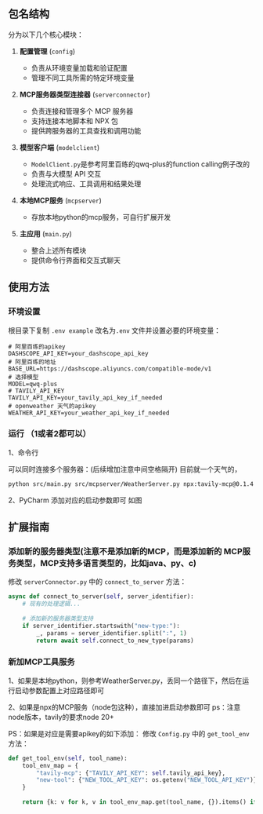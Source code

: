 [//]: # (# 模块化 MCP 客户端)

[//]: # ()
[//]: # (这是一个模块化、可扩展的 MCP &#40;Model Control Protocol&#41; 客户端实现，用于连接大模型 API 和多个工具服务器。)





## 包名结构

分为以下几个核心模块：

1. **配置管理** (`config`)
   - 负责从环境变量加载和验证配置
   - 管理不同工具所需的特定环境变量

2. **MCP服务器类型连接器** (`serverconnector`)
   - 负责连接和管理多个 MCP 服务器
   - 支持连接本地脚本和 NPX 包
   - 提供跨服务器的工具查找和调用功能

3. **模型客户端** (`modelclient`)
   - `ModelClient.py`是参考阿里百练的qwq-plus的function calling例子改的
   - 负责与大模型 API 交互
   - 处理流式响应、工具调用和结果处理

4. **本地MCP服务** (`mcpserver`)
   - 存放本地python的mcp服务，可自行扩展开发

5. **主应用** (`main.py`)
   - 整合上述所有模块
   - 提供命令行界面和交互式聊天

[//]: # (## 特性)

[//]: # ()
[//]: # (- 支持连接多个 MCP 服务器)

[//]: # (- 模块化设计便于扩展)

[//]: # (- 统一的工具调用接口)

[//]: # (- 改进的错误处理和日志记录)

[//]: # (- 支持流式输出和推理过程显示)

## 使用方法

### 环境设置

根目录下复制 `.env example`  改名为`.env` 文件并设置必要的环境变量：

```
# 阿里百练的apikey
DASHSCOPE_API_KEY=your_dashscope_api_key
# 阿里百练的地址
BASE_URL=https://dashscope.aliyuncs.com/compatible-mode/v1
# 选择模型
MODEL=qwq-plus
# TAVILY_API_KEY
TAVILY_API_KEY=your_tavily_api_key_if_needed
# openweather 天气的apikey
WEATHER_API_KEY=your_weather_api_key_if_needed
```

### 运行 （1或者2都可以）
1、命令行

可以同时连接多个服务器：(后续增加注意中间空格隔开)
目前就一个天气的，

```bash
python src/main.py src/mcpserver/WeatherServer.py npx:tavily-mcp@0.1.4 
```

2、PyCharm
添加对应的启动参数即可
如图

## 扩展指南

### 添加新的服务器类型(注意不是添加新的MCP，而是添加新的 MCP服务类型，MCP支持多语言类型的，比如java、py、c)

修改 `serverConnector.py` 中的 `connect_to_server` 方法：

```python
async def connect_to_server(self, server_identifier):
    # 现有的处理逻辑...
    
    # 添加新的服务器类型支持
    if server_identifier.startswith("new-type:"):
        _, params = server_identifier.split(":", 1)
        return await self.connect_to_new_type(params)
```



### 新加MCP工具服务
1、如果是本地python，则参考WeatherServer.py，丢同一个路径下，然后在运行启动参数配置上对应路径即可

2、如果是npx的MCP服务（node包这种），直接加进启动参数即可 ps：注意node版本，tavily的要求node 20+




PS：如果是对应是需要apikey的如下添加： 修改 `Config.py` 中的 `get_tool_env` 方法：

```python
def get_tool_env(self, tool_name):
    tool_env_map = {
        "tavily-mcp": {"TAVILY_API_KEY": self.tavily_api_key},
        "new-tool": {"NEW_TOOL_API_KEY": os.getenv("NEW_TOOL_API_KEY")}
    }
    
    return {k: v for k, v in tool_env_map.get(tool_name, {}).items() if v is not None}
```

